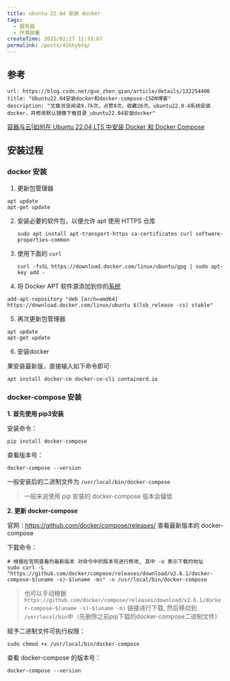```yaml
---
title: ubuntu 22.04 安装 docker
tags:
  - 服务器
  - 环境部署
createTime: 2025/02/27 11:33:07
permalink: /posts/41khybtq/
---
```


## 参考


```cardlink
url: https://blog.csdn.net/guo_zhen_qian/article/details/132254406
title: "Ubuntu22.04安装docker和docker-compose-CSDN博客"
description: "文章浏览阅读9.7k次，点赞8次，收藏26次。ubuntu22.0.4系统安装docker，并修改默认镜像下载目录_ubuntu22.04安装docker"
```


[容器与云|如何在 Ubuntu 22.04 LTS 中安装 Docker 和 Docker Compose](https://linux.cn/article-14871-1.html)

## 安装过程

### docker 安装

1. 更新包管理器

```
apt update
apt-get update
```


2. 安装必要的软件包，以便允许 apt 使用 HTTPS 仓库

   ```
   sudo apt install apt-transport-https ca-certificates curl software-properties-common

   ```


3. 使用下面的 `curl`
   ```
   curl -fsSL https://download.docker.com/linux/ubuntu/gpg | sudo apt-key add -
   ```

4. 将 Docker APT 软件源添加到你的[系统](https://so.csdn.net/so/search?q=%E7%B3%BB%E7%BB%9F&spm=1001.2101.3001.7020)

```
add-apt-repository "deb [arch=amd64] https://download.docker.com/linux/ubuntu $(lsb_release -cs) stable"
```

5. 再次更新包管理器

```
apt update
apt-get update
```

6. 安装docker

果安装最新版，直接输入如下命令即可:

```
apt install docker-ce docker-ce-cli containerd.io
```



### docker-compose 安装

**1. 首先使用 pip3安装**

安装命令：
```
pip install docker-compose
```

查看版本号：
```
docker-compose --version
```

一般安装后的二进制文件为 `/usr/local/bin/docker-compose`

> 一般来说使用 pip 安装的 docker-compose 版本会偏低

**2. 更新 docker-compose**

官网：https://github.com/docker/compose/releases/ 查看最新版本的 docker-compose

下载命令：
```shell
# 根据在官网查看的最新版本 对命令中的版本号进行修改, 其中 -o 表示下载的地址
sudo curl -L "https://github.com/docker/compose/releases/download/v2.6.1/docker-compose-$(uname -s)-$(uname -m)" -o /usr/local/bin/docker-compose
```
> 也可以手动根据 `https://github.com/docker/compose/releases/download/v2.6.1/docker-compose-$(uname -s)-$(uname -m)` 链接进行下载, 然后移动到 `/usr/local/bin`中（先删除之前pip下载的docker-compose二进制文件）


赋予二进制文件可执行权限：
```
sudo chmod +x /usr/local/bin/docker-compose
```

查看 docker-compose 的版本号：
```
docker-compose --version
```

